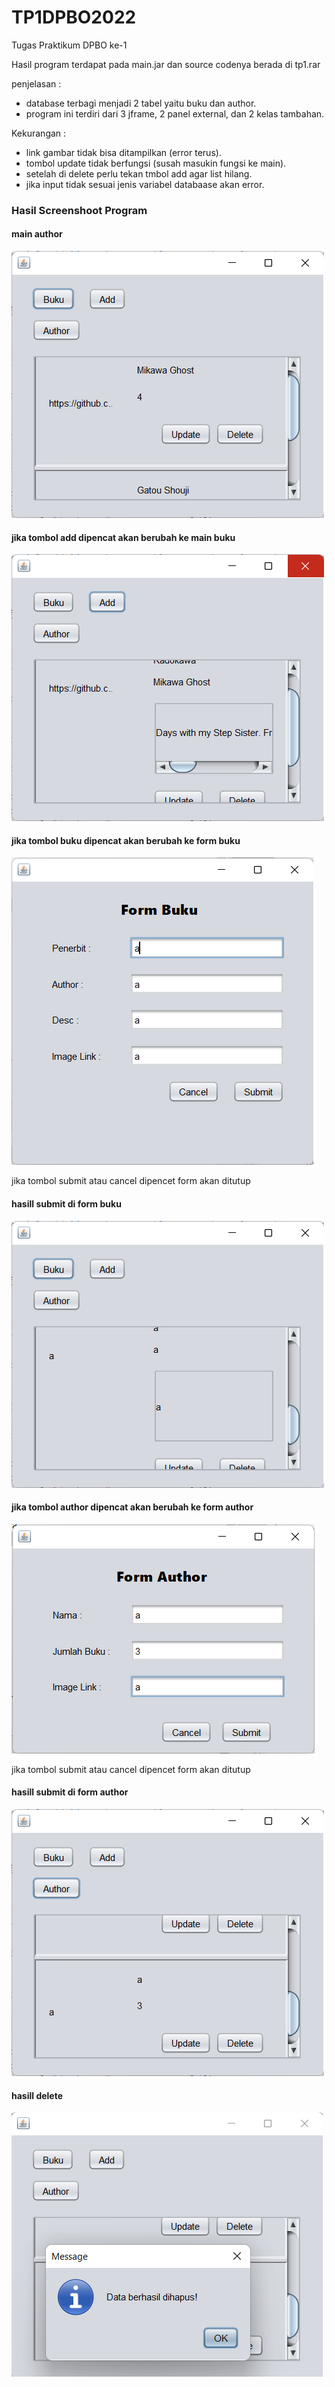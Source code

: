 # TP1DPBO2022
Tugas Praktikum DPBO ke-1

Hasil program terdapat pada main.jar dan source codenya berada di tp1.rar

penjelasan :
- database terbagi menjadi 2 tabel yaitu buku dan author.
- program ini terdiri dari 3 jframe, 2 panel external, dan 2 kelas tambahan.

Kekurangan : 
- link gambar tidak bisa ditampilkan (error terus).
- tombol update tidak berfungsi (susah masukin fungsi ke main).
- setelah di delete perlu tekan tmbol add agar list hilang.
- jika input tidak sesuai jenis variabel databaase akan error.

### Hasil Screenshoot Program
#### main author

![Alt text](https://github.com/vegatama/TP1DPBO2022/blob/main/hasilscreenshoot/mainauthor.png?raw=true "Title")

#### jika tombol add dipencat akan berubah ke main buku

![Alt text](https://github.com/vegatama/TP1DPBO2022/blob/main/hasilscreenshoot/mainbuku.png?raw=true "Title")

#### jika tombol buku dipencat akan berubah ke form buku

![Alt text](https://github.com/vegatama/TP1DPBO2022/blob/main/hasilscreenshoot/formbuku.png?raw=true "Title")

jika tombol submit atau cancel dipencet form akan ditutup

#### hasill submit di form buku

![Alt text](https://github.com/vegatama/TP1DPBO2022/blob/main/hasilscreenshoot/hasilformbuku.png?raw=true "Title")

#### jika tombol author dipencat akan berubah ke form author

![Alt text](https://github.com/vegatama/TP1DPBO2022/blob/main/hasilscreenshoot/formauthor.png?raw=true "Title")

jika tombol submit atau cancel dipencet form akan ditutup

#### hasill submit di form author

![Alt text](https://github.com/vegatama/TP1DPBO2022/blob/main/hasilscreenshoot/hasilformauthor.png?raw=true "Title")

#### hasill delete

![Alt text](https://github.com/vegatama/TP1DPBO2022/blob/main/hasilscreenshoot/hasildelete.png?raw=true "Title")
